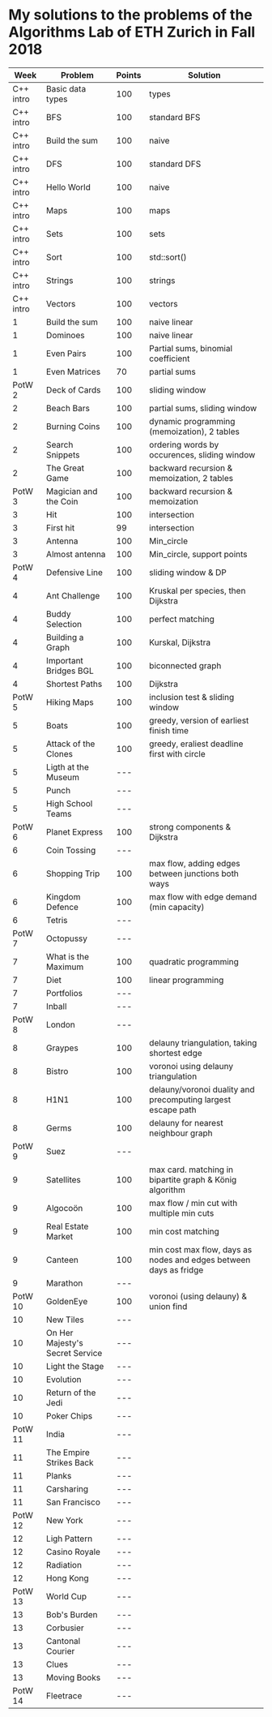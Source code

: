 # My solutions to the problems of the Algorithms Lab of ETH Zurich in Fall 2018

| Week      | Problem                         | Points | Solution                                                          |
| --------- | ------------------------------- | ------ | ----------------------------------------------------------------- |
| C++ intro | Basic data types                | 100    | types                                                             |
| C++ intro | BFS                             | 100    | standard BFS                                                      |
| C++ intro | Build the sum                   | 100    | naive                                                             |
| C++ intro | DFS                             | 100    | standard DFS                                                      |
| C++ intro | Hello World                     | 100    | naive                                                             |
| C++ intro | Maps                            | 100    | maps                                                              |
| C++ intro | Sets                            | 100    | sets                                                              |
| C++ intro | Sort                            | 100    | std::sort()                                                       |
| C++ intro | Strings                         | 100    | strings                                                           |
| C++ intro | Vectors                         | 100    | vectors                                                           |
| 1         | Build the sum                   | 100    | naive linear                                                      |
| 1         | Dominoes                        | 100    | naive linear                                                      |
| 1         | Even Pairs                      | 100    | Partial sums, binomial coefficient                                |
| 1         | Even Matrices                   | 70     | partial sums                                                      |
| PotW 2    | Deck of Cards                   | 100    | sliding window                                                    |
| 2         | Beach Bars                      | 100    | partial sums, sliding window                                      |
| 2         | Burning Coins                   | 100    | dynamic programming (memoization), 2 tables                       |
| 2         | Search Snippets                 | 100    | ordering words by occurences, sliding window                      |
| 2         | The Great Game                  | 100    | backward recursion & memoization, 2 tables                        |
| PotW 3    | Magician and the Coin           | 100    | backward recursion & memoization                                  |
| 3         | Hit                             | 100    | intersection                                                      |
| 3         | First hit                       | 99     | intersection                                                      |
| 3         | Antenna                         | 100    | Min_circle                                                        |
| 3         | Almost antenna                  | 100    | Min_circle, support points                                        |
| PotW 4    | Defensive Line                  | 100    | sliding window & DP                                               |
| 4         | Ant Challenge                   | 100    | Kruskal per species, then Dijkstra                                |
| 4         | Buddy Selection                 | 100    | perfect matching                                                  |
| 4         | Building a Graph                | 100    | Kurskal, Dijkstra                                                 |
| 4         | Important Bridges BGL           | 100    | biconnected graph                                                 |
| 4         | Shortest Paths                  | 100    | Dijkstra                                                          |
| PotW 5    | Hiking Maps                     | 100    | inclusion test & sliding window                                   |
| 5         | Boats                           | 100    | greedy, version of earliest finish time                           |
| 5         | Attack of the Clones            | 100    | greedy, eraliest deadline first with circle                       |
| 5         | Ligth at the Museum             | ---    |                                                                   |
| 5         | Punch                           | ---    |                                                                   |
| 5         | High School Teams               | ---    |                                                                   |
| PotW 6    | Planet Express                  | 100    | strong components & Dijkstra                                      |
| 6         | Coin Tossing                    | ---    |                                                                   |
| 6         | Shopping Trip                   | 100    | max flow, adding edges between junctions both ways                |
| 6         | Kingdom Defence                 | 100    | max flow with edge demand (min capacity)                          |
| 6         | Tetris                          | ---    |                                                                   |
| PotW 7    | Octopussy                       | ---    |                                                                   |
| 7         | What is the Maximum             | 100    | quadratic programming                                             |
| 7         | Diet                            | 100    | linear programming                                                |
| 7         | Portfolios                      | ---    |                                                                   |
| 7         | Inball                          | ---    |                                                                   |
| PotW 8    | London                          | ---    |                                                                   |
| 8         | Graypes                         | 100    | delauny triangulation, taking shortest edge                       |
| 8         | Bistro                          | 100    | voronoi using delauny triangulation                               |
| 8         | H1N1                            | 100    | delauny/voronoi duality and precomputing largest escape path      |
| 8         | Germs                           | 100    | delauny for nearest neighbour graph                               |
| PotW 9    | Suez                            | ---    |                                                                   |
| 9         | Satellites                      | 100    | max card. matching in bipartite graph & König algorithm           |
| 9         | Algocoön                        | 100    | max flow / min cut with multiple min cuts                         |
| 9         | Real Estate Market              | 100    | min cost matching                                                 |
| 9         | Canteen                         | 100    | min cost max flow, days as nodes and edges between days as fridge |
| 9         | Marathon                        | ---    |                                                                   |
| PotW 10   | GoldenEye                       | 100    | voronoi (using delauny) & union find                              |
| 10        | New Tiles                       | ---    |                                                                   |
| 10        | On Her Majesty's Secret Service | ---    |                                                                   |
| 10        | Light the Stage                 | ---    |                                                                   |
| 10        | Evolution                       | ---    |                                                                   |
| 10        | Return of the Jedi              | ---    |                                                                   |
| 10        | Poker Chips                     | ---    |                                                                   |
| PotW 11   | India                           | ---    |                                                                   |
| 11        | The Empire Strikes Back         | ---    |                                                                   |
| 11        | Planks                          | ---    |                                                                   |
| 11        | Carsharing                      | ---    |                                                                   |
| 11        | San Francisco                   | ---    |                                                                   |
| PotW 12   | New York                        | ---    |                                                                   |
| 12        | Ligh Pattern                    | ---    |                                                                   |
| 12        | Casino Royale                   | ---    |                                                                   |
| 12        | Radiation                       | ---    |                                                                   |
| 12        | Hong Kong                       | ---    |                                                                   |
| PotW 13   | World Cup                       | ---    |                                                                   |
| 13        | Bob's Burden                    | ---    |                                                                   |
| 13        | Corbusier                       | ---    |                                                                   |
| 13        | Cantonal Courier                | ---    |                                                                   |
| 13        | Clues                           | ---    |                                                                   |
| 13        | Moving Books                    | ---    |                                                                   |
| PotW 14   | Fleetrace                       | ---    |                                                                   |